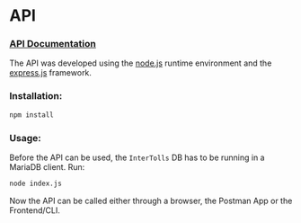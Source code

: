 # API

### [API Documentation](https://documenter.getpostman.com/view/18841597/UVRBkkUv)

The API was developed using the  [node.js](https://nodejs.org/en/) runtime environment and the [express.js](https://expressjs.com/) framework.

### Installation:

```bash
npm install
```

### Usage:
Before the API can be used, the `InterTolls` DB has to be running in a MariaDΒ client. Run:

```bash
node index.js
```
Now the API can be called either through a browser, the Postman App or the Frontend/CLI.

